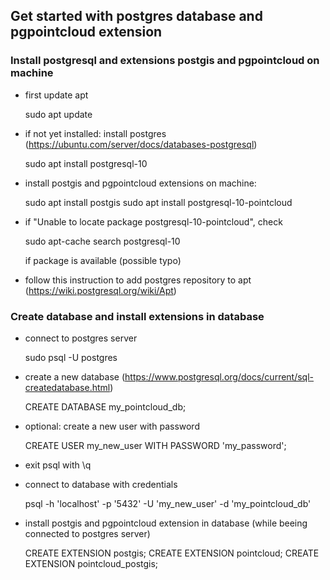 ## Get started with postgres database and pgpointcloud extension
### Install postgresql and extensions postgis and pgpointcloud on machine
- first update apt
    
    sudo apt update
    
- if not yet installed: install postgres (https://ubuntu.com/server/docs/databases-postgresql)

    sudo apt install postgresql-10
    
- install postgis and pgpointcloud extensions on machine: 
	
	sudo apt install postgis 
	sudo apt install postgresql-10-pointcloud
	
- if "Unable to locate package postgresql-10-pointcloud", check 

    sudo apt-cache search postgresql-10
    
    if package is available (possible typo)
    
- follow this instruction to add postgres repository to apt
	 (https://wiki.postgresql.org/wiki/Apt)
	 
### Create database and install extensions in database
- connect to postgres server 
    
    sudo psql -U postgres
    
- create a new database (https://www.postgresql.org/docs/current/sql-createdatabase.html)

    CREATE DATABASE my_pointcloud_db;
    
- optional: create a new user with password

    CREATE USER my_new_user WITH PASSWORD 'my_password';
    
- exit psql with \q
- connect to database with credentials
    
    psql -h 'localhost' -p '5432' -U 'my_new_user' -d 'my_pointcloud_db'
    
- install postgis and pgpointcloud extension in database (while beeing connected to postgres server)
	
	CREATE EXTENSION postgis;
	CREATE EXTENSION pointcloud;
	CREATE EXTENSION pointcloud_postgis;


